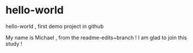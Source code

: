 # hello-world
hello-world , first demo project in github

My name is Michael , from the readme-edits~branch ! I am glad to join this study !
